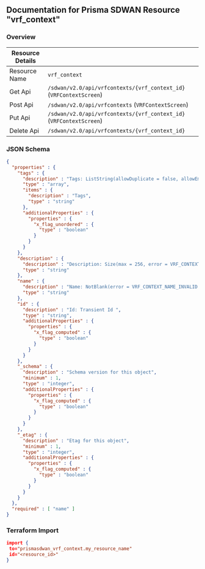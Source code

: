 ## Documentation for Prisma SDWAN Resource "vrf_context"

### Overview

| Resource Details | |
| ------------- | ------------- |
| Resource Name | `vrf_context` |
| Get Api  | `/sdwan/v2.0/api/vrfcontexts/{vrf_context_id}` (`VRFContextScreen`) |
| Post Api  | `/sdwan/v2.0/api/vrfcontexts` (`VRFContextScreen`) |
| Put Api  | `/sdwan/v2.0/api/vrfcontexts/{vrf_context_id}` (`VRFContextScreen`) |
| Delete Api  | `/sdwan/v2.0/api/vrfcontexts/{vrf_context_id}` |


### JSON Schema

```json
{
  "properties" : {
    "tags" : {
      "description" : "Tags: ListString(allowDuplicate = false, allowEmpty = true, allowNull = true, length = 1024, listMaxSize = 10, error = INVALID_TAG: Maximum 10 Unique tags of length 1024 each are allowed, noTrim = false, regex = [^,\\\\s]+, required = false) ",
      "type" : "array",
      "items" : {
        "description" : "Tags",
        "type" : "string"
      },
      "additionalProperties" : {
        "properties" : {
          "x_flag_unordered" : {
            "type" : "boolean"
          }
        }
      }
    },
    "description" : {
      "description" : "Description: Size(max = 256, error = VRF_CONTEXT_CONFIG_DESCRIPTION_INVALID: Vrf context config description invalid., min = 0) ",
      "type" : "string"
    },
    "name" : {
      "description" : "Name: NotBlank(error = VRF_CONTEXT_NAME_INVALID: Vrf context config name required) Size(max = 128, error = VRF_CONTEXT_NAME_EXCEEDS_LIMIT: Vrf Context Name exceeds limit, min = 0) Pattern(error = VRF_CONTEXT_NAME_INVALID: Vrf context config name required, regexp = ^[A-Za-z][A-Za-z0-9_\\\\s-]*$) ",
      "type" : "string"
    },
    "id" : {
      "description" : "Id: Transient Id ",
      "type" : "string",
      "additionalProperties" : {
        "properties" : {
          "x_flag_computed" : {
            "type" : "boolean"
          }
        }
      }
    },
    "_schema" : {
      "description" : "Schema version for this object",
      "minimum" : 1,
      "type" : "integer",
      "additionalProperties" : {
        "properties" : {
          "x_flag_computed" : {
            "type" : "boolean"
          }
        }
      }
    },
    "_etag" : {
      "description" : "Etag for this object",
      "minimum" : 1,
      "type" : "integer",
      "additionalProperties" : {
        "properties" : {
          "x_flag_computed" : {
            "type" : "boolean"
          }
        }
      }
    }
  },
  "required" : [ "name" ]
}
```

### Terraform Import
```json
import {
 to="prismasdwan_vrf_context.my_resource_name"
 id="<resource_id>"
}
```

